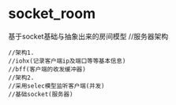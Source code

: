 # socket_room
基于socket基础与抽象出来的房间模型
//服务器架构
    
    //架构1. 
	//iohx(记录客户端ip及端口等等基本信息)
	//bff(客户端的收发缓冲器)
	//架构2.
	//采用selec模型监听客户端(并发)
	//基础socket(服务器)

